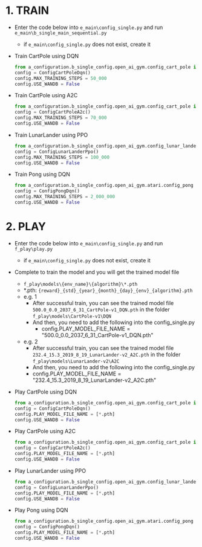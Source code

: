 # 1. TRAIN
- Enter the code below into ```e_main\config_single.py``` and run ```e_main\b_single_main_sequential.py``` 
  - if ```e_main\config_single.py``` does not exist, create it
  
- Train CartPole using DQN
  ```python
  from a_configuration.b_single_config.open_ai_gym.config_cart_pole import ConfigCartPoleDqn
  config = ConfigCartPoleDqn()
  config.MAX_TRAINING_STEPS = 50_000
  config.USE_WANDB = False 
  ``` 
- Train CartPole using A2C
  ```python
  from a_configuration.b_single_config.open_ai_gym.config_cart_pole import ConfigCartPoleA2c
  config = ConfigCartPoleA2c()
  config.MAX_TRAINING_STEPS = 70_000
  config.USE_WANDB = False
  ```
- Train LunarLander using PPO
  ```python
  from a_configuration.b_single_config.open_ai_gym.config_lunar_lander import ConfigLunarLanderPpo
  config = ConfigLunarLanderPpo()
  config.MAX_TRAINING_STEPS = 100_000
  config.USE_WANDB = False  
  ```
- Train Pong using DQN
  ```python
  from a_configuration.b_single_config.open_ai_gym.atari.config_pong import ConfigPongDqn
  config = ConfigPongDqn()
  config.MAX_TRAINING_STEPS = 2_000_000
  config.USE_WANDB = False  
  ```
  
# 2. PLAY
- Enter the code below into ```e_main\config_single.py``` and run ```f_play\play.py``` 
  - if ```e_main\config_single.py``` does not exist, create it


- Complete to train the model and you will get the trained model file
  - ```f_play\models\{env_name}\{algorithm}\*.pth```
  - *.pth: ```{reward}_{std}_{year}_{month}_{day}_{env}_{algorithm}.pth```
  - e.g. 1
    - After successful train, you can see the trained model file ```500.0_0.0_2037_6_31_CartPole-v1_DQN.pth``` in the folder ```f_play\models\CartPole-v1\DQN```
    - And then, you need to add the following into the config_single.py
      - config.PLAY_MODEL_FILE_NAME = "500.0_0.0_2037_6_31_CartPole-v1_DQN.pth"
  - e.g. 2
    - After successful train, you can see the trained model file ```232.4_15.3_2019_8_19_LunarLander-v2_A2C.pth``` in the folder ```f_play\models\LunarLander-v2\A2C```
    - And then, you need to add the following into the config_single.py
     - config.PLAY_MODEL_FILE_NAME = "232.4_15.3_2019_8_19_LunarLander-v2_A2C.pth"

- Play CartPole using DQN
  ```python
  from a_configuration.b_single_config.open_ai_gym.config_cart_pole import ConfigCartPoleDqn
  config = ConfigCartPoleDqn()
  config.PLAY_MODEL_FILE_NAME = [*.pth]
  config.USE_WANDB = False 
  ``` 
- Play CartPole using A2C
  ```python
  from a_configuration.b_single_config.open_ai_gym.config_cart_pole import ConfigCartPoleA2c
  config = ConfigCartPoleA2c()
  config.PLAY_MODEL_FILE_NAME = [*.pth]
  config.USE_WANDB = False
  ```
- Play LunarLander using PPO
  ```python
  from a_configuration.b_single_config.open_ai_gym.config_lunar_lander import ConfigLunarLanderPpo
  config = ConfigLunarLanderPpo()
  config.PLAY_MODEL_FILE_NAME = [*.pth]
  config.USE_WANDB = False  
  ```
- Play Pong using DQN
  ```python
  from a_configuration.b_single_config.open_ai_gym.atari.config_pong import ConfigPongDqn
  config = ConfigPongDqn()
  config.PLAY_MODEL_FILE_NAME = [*.pth]
  config.USE_WANDB = False  
  ```
